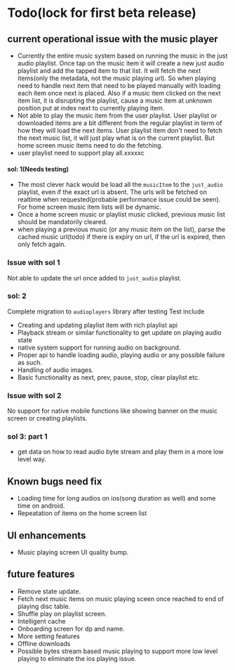 # Todo(lock for first beta release)

## current operational issue with the music player
* Currently the entire music system based on running the music in the just audio playlist. Once tap on the music item it will create a new just audio playlist and add the tapped item to that list. It will fetch the next items(only the metadata, not the music playing url). So when playing need to handle next item that need to be played manually with loading each item once next is placed. Also if a music item clicked on the next item list, it is disrupting the playlist, cause a music item at unknown position
put at index next to currently playing item.
* Not able to play the music item from the user playlist. User playlist or downloaded items are a bit different from the regular playlist in term of how they will load the next items. User playlist item don't need to fetch the next music list, it will just play what is on the current playlist. But home screen music items need to do the fetching.
* user playlist need to support play all.xxxxxc 

#### sol: 1(Needs testing)
* The most clever hack would be load all the `musicItem` to the `just_audio` playlist, even if the exact url is absent. The urls will be fetched on realtime when requested(probable performance issue could be seen). For home screen music item lists will be dynamic.
* Once a home screen music or playlist music clicked, previous music list should be mandatorily cleared.
* when playing a previous music (or any music item on the list), parse the cached music url(todo) if there is expiry on url, if the url is expired, then only fetch again.
### Issue with sol 1
Not able to update the url once added to `just_audio` playlist.

### sol: 2
Complete migration to `audioplayers` library after testing
Test include
* Creating and updating playlist item with rich playlist api
* Playback stream or similar functionality to get update on playing audio state
* native system support for running audio on background.
* Proper api to handle loading audio, playing audio or any possible failure as such.
* Handling of audio images.
* Basic functionality as next, prev, pause, stop, clear playlist etc.

### Issue with sol 2
No support for native mobile functions like showing banner on the music screen or creating playlists.


### sol 3: part 1 
* get data on how to read audio byte stream and play them in a more low level way.


## Known bugs need fix
* Loading time for long audios on ios(song duration as well) and some time on android.
* Repeatation of items on the home screen list

## UI enhancements
* Music playing screen UI quality bump.

## future features
* Remove state update.
* Fetch next music items on music playing sceen once reached to end of playing disc table.
* Shuffle play on playlist screen.
* Intelligent cache
* Onboarding screen for dp and name.
* More setting features 
* Offline downloads
* Possible bytes stream based music playing to support more low level playing to eliminate the ios playing issue.
